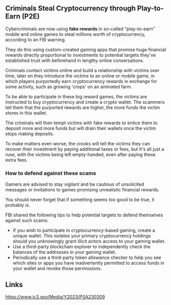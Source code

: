 ## Criminals Steal Cryptocurrency through Play-to-Earn (P2E)

Cybercriminals are now using **fake rewards** in so-called "play-to-earn" mobile and online games to steal millions worth of cryptocurrency, according to an FBI warning.

They do this using custom-created gaming apps that promise huge financial rewards directly proportional to investments to potential targets they've established trust with beforehand in lengthy online conversations.

Criminals contact victims online and build a relationship with victims over time, later on they introduce the victims to an online or mobile game, in which players purportedly earn cryptocurrency rewards in exchange for some activity, such as growing 'crops' on an animated farm.

To be able to participate in these big reward games, the victims are instructed to buy cryptocurrency and create a crypto wallet. The scammers tell them that the purported rewards are higher, the more funds the victim stores in this wallet.

The criminals will then tempt victims with fake rewards to entice them to deposit more and more funds but will drain their wallets once the victim stops making deposits.

To make matters even worse, the crooks will tell the victims they can recover their investment by paying additional taxes or fees, but it's all just a ruse, with the victims being left empty-handed, even after paying these extra fees.

### How to defend against these scams

Gamers are advised to stay vigilant and be cautious of unsolicited messages or invitations to games promising unrealistic financial rewards.

You should never forget that if something seems too good to be true, it probably is.

FBI shared the following tips to help potential targets to defend themselves against such scams:

*   If you wish to participate in cryptocurrency-based gaming, create a unique wallet. This isolates your primary cryptocurrency holdings should you unknowingly grant illicit actors access to your gaming wallet.
*   Use a third-party blockchain explorer to independently check the balances of the addresses in your gaming wallet.
*   Periodically use a third-party token allowance checker to help you see which sites or apps you have inadvertently permitted to access funds in your wallet and revoke those permissions.

## Links

https://www.ic3.gov/Media/Y2023/PSA230309
